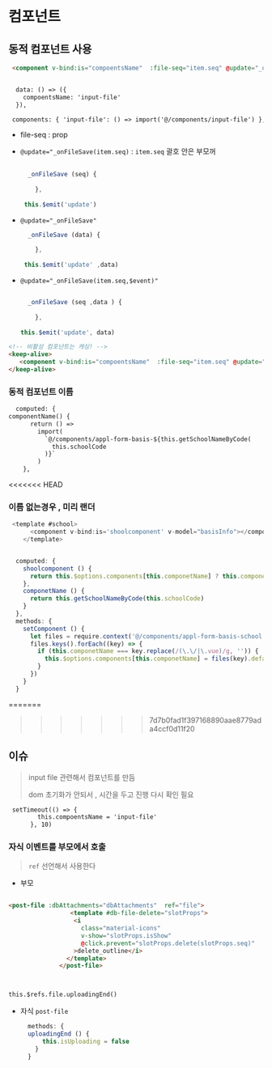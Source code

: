 

# 컴포넌트 

## 동적 컴포넌트 사용 

```html
 <component v-bind:is="compoentsName"  :file-seq="item.seq" @update="_onFileSave(item.seq)"></component>


  data: () => ({
    compoentsName: 'input-file'
  }),

 components: { 'input-file': () => import('@/components/input-file') },
```

* file-seq  : prop

* `@update="_onFileSave(item.seq)`  : `item.seq`  괄호 안은 부모꺼 

  ```javascript
   
    _onFileSave (seq) {
       
      },
      
   this.$emit('update')
  ```

* `@update="_onFileSave"   `

  ```javascript
    _onFileSave (data) {
       
      },
      
   this.$emit('update' ,data)
  ```

* `@update="_onFileSave(item.seq,$event)"` 

  ```javascript
  
    _onFileSave (seq ,data ) {
   
      },
      
  this.$emit('update', data)
  ```



```html
<!-- 비활성 컴포넌트는 캐싱! -->
<keep-alive>
   <component v-bind:is="compoentsName"  :file-seq="item.seq" @update="_onFileSave(item.seq)"></component>
</keep-alive>
```



### 동적 컴포넌트 이름 

```html
  computed: {
componentName() {
      return () =>
        import(
          `@/components/appl-form-basis-${this.getSchoolNameByCode(
            this.schoolCode
          )}`
        )
    },
```



<<<<<<< HEAD
### 이름 없는경우 , 미리 랜더

```js
 <template #school>
      <component v-bind:is='shoolcomponent' v-model="basisInfo"></component>
    </template>


  computed: {
    shoolcomponent () {
      return this.$options.components[this.componetName] ? this.componetName : null
    },
    componetName () {
      return this.getSchoolNameByCode(this.schoolCode)
    }
  },
  methods: {
    setComponent () {
      let files = require.context('@/components/appl-form-basis-school', false, /\.vue$/)
      files.keys().forEach((key) => {
        if (this.componetName === key.replace(/(\.\/|\.vue)/g, '')) {
          this.$options.components[this.componetName] = files(key).default
        }
      })
    }
  }
```



=======
>>>>>>> 7d7b0fad1f397168890aae8779ada4ccf0d11f20


## 이슈 

> input file 관련해서 컴포넌트를 만듬 
>
> dom 초기화가 안되서 , 시간을 두고 진행 다시 확인 필요

```html
 setTimeout(() => {
        this.compoentsName = 'input-file'
      }, 10)
```



###  자식 이벤트를 부모에서  호출 

> `ref` 선언해서 사용한다

* 부모 

```html

<post-file :dbAttachments="dbAttachments"  ref="file">
                 <template #db-file-delete="slotProps">
                  <i
                    class="material-icons"
                    v-show="slotProps.isShow"
                    @click.prevent="slotProps.delete(slotProps.seq)"
                  >delete_outline</i>
                </template>
              </post-file>



this.$refs.file.uploadingEnd()
```

* 자식  `post-file` 

  ```javascript
    methods: { 
  	uploadingEnd () {
        this.isUploading = false
      }
    }
  ```

  